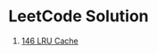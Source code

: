 # LeetCode Solution

1. [146 LRU Cache](https://github.com/shiluwu23/LeetCode/blob/master/coding/146%20LRU%20Cache)
